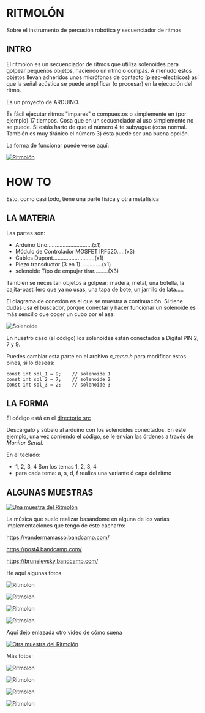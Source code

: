 # RITMOLÓN
Sobre el instrumento de percusión robótica y secuenciador de ritmos

## INTRO

El ritmolon es un secuenciador de ritmos que utiliza solenoides para golpear pequeños objetos, haciendo un ritmo o compás. A menudo estos objetos llevan adheridos unos micrófonos de contacto (piezo-electricos) así que la señal acústica se puede amplificar (o procesar) en la ejecución del ritmo.

Es un proyecto de ARDUINO. 

Es fácil ejecutar ritmos "impares" o compuestos o simplemente en (por ejemplo) 17 tiempos. Cosa que en un secuenciador al uso simplemente no se puede. Si estás harto de que el número 4 te subyugue (cosa normal. También es muy tiránico el número 3) ésta puede ser una buena opción.  

La forma de funcionar puede verse aquí:

[![Ritmolón](https://img.youtube.com/vi/TF0EBw5WRiI/0.jpg)](https://youtu.be/JDnHeRFszOw "Una muestra del Ritmolón")

# HOW TO

Esto, como casi todo, tiene una parte física y otra metafísica

## LA MATERIA

Las partes son:

- Arduino Uno.............................(x1)  
- Módulo de Controlador MOSFET IRF520.....(x3)  
- Cables Dupont...........................(x1)  
- Piezo transductor (3 en 1)..............(x1)  
- solenoide Tipo de empujar tirar.........(X3)  


Tambien se necesitan objetos a golpear: madera, metal, una botella, la cajita-pastillero que ya no usas, una tapa de bote, un jarrillo de lata.....

El diagrama de conexión es el que se muestra a continuación. Si tiene dudas usa el buscador, porque conectar y hacer funcionar un solenoide es más sencillo que coger un cubo por el asa.


![Solenoide](img/conn_solenoide.png "Solenoide")

En nuestro caso (el código) los solenoides están conectados a Digital PIN 2, 7 y 9.

Puedes cambiar esta parte en el archivo *c_tema.h* para modificar éstos pines, si lo deseas:
~~~
const int sol_1 = 9;    // solenoide 1    
const int sol_2 = 7;    // solenoide 2
const int sol_3 = 2;    // solenoide 3
~~~

## LA FORMA

El código está en el [directorio src](src)

Descárgalo y súbelo al arduino con los solenoides conectados. En este ejemplo, una vez corriendo el código, se le envían las órdenes a través de *Monitor Serial*.

En el teclado:

 - 1, 2, 3, 4    Son los temas 1, 2, 3, 4  
 - para cada tema: a, s, d, f   realiza una variante ó capa del ritmo  

## ALGUNAS MUESTRAS

[![Una muestra del Ritmolón](https://img.youtube.com/vi/JDnHeRFszOw/0.jpg)](https://youtu.be/JDnHeRFszOw "Una muestra del Ritmolón")

La música que suelo realizar basándome en alguna de los varias implementaciones que tengo de éste cacharro:

https://vandermamasso.bandcamp.com/

https://post4.bandcamp.com/

https://brunelevsky.bandcamp.com/


He aquí algunas fotos 

![Ritmolon](img/rit.1.png "Ritmolon")

![Ritmolon](img/rit.3.png "Ritmolon")

![Ritmolon](img/rit.3.png "Ritmolon")

![Ritmolon](img/rit.4.png "Ritmolon")



Aquí dejo enlazada otro vídeo de cómo suena

[![Otra muestra del Ritmolón](https://img.youtube.com/vi/xk5GeTDyXds/0.jpg)](https://www.youtube.com/watch?v=xk5GeTDyXds "Otra muestra del Ritmolón")

Más fotos:

![Ritmolon](img/rit_1.png "Ritmolon")

![Ritmolon](img/rit_3.png "Ritmolon")

![Ritmolon](img/rit_4.jpg "Ritmolon")

![Ritmolon](img/rit_6.jpg "Ritmolon")


